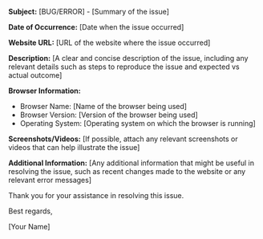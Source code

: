 **Subject:** [BUG/ERROR] - [Summary of the issue]

**Date of Occurrence:** [Date when the issue occurred]

**Website URL:** [URL of the website where the issue occurred]

**Description:** [A clear and concise description of the issue, including any relevant details such as steps to reproduce the issue and expected vs actual outcome]

**Browser Information:**
- Browser Name: [Name of the browser being used]
- Browser Version: [Version of the browser being used]
- Operating System: [Operating system on which the browser is running]

**Screenshots/Videos:** [If possible, attach any relevant screenshots or videos that can help illustrate the issue]

**Additional Information:** [Any additional information that might be useful in resolving the issue, such as recent changes made to the website or any relevant error messages]

Thank you for your assistance in resolving this issue.

Best regards,

[Your Name]
